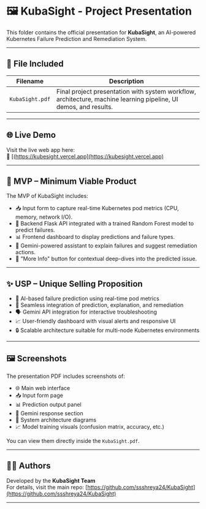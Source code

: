 # 🖼️ KubaSight - Project Presentation

This folder contains the official presentation for **KubaSight**, an AI-powered Kubernetes Failure Prediction and Remediation System.

---

## 📁 File Included

| Filename        | Description |
|-----------------|-------------|
| `KubaSight.pdf` | Final project presentation with system workflow, architecture, machine learning pipeline, UI demos, and results. |

---

## 🌐 Live Demo

Visit the live web app here:  
🔗 [(https://kubesight.vercel.app](https://kubesight.vercel.app)

---

## 🚀 MVP – Minimum Viable Product

The MVP of KubaSight includes:

- 📥 Input form to capture real-time Kubernetes pod metrics (CPU, memory, network I/O).  
- 🤖 Backend Flask API integrated with a trained Random Forest model to predict failures.  
- 📊 Frontend dashboard to display predictions and failure types.  
- 💬 Gemini-powered assistant to explain failures and suggest remediation actions.  
- 📄 "More Info" button for contextual deep-dives into the predicted issue.

---

## ✨ USP – Unique Selling Proposition

- 🧠 AI-based failure prediction using real-time pod metrics  
- 🔁 Seamless integration of prediction, explanation, and remediation  
- 🗣️ Gemini API integration for interactive troubleshooting  
- 📈 User-friendly dashboard with visual alerts and responsive UI  
- 🔒 Scalable architecture suitable for multi-node Kubernetes environments  

---

## 🖼️ Screenshots

The presentation PDF includes screenshots of:

- 🌐 Main web interface  
- 📥 Input form page  
- 📊 Prediction output panel  
- 💬 Gemini response section  
- 🧩 System architecture diagrams  
- 📈 Model training visuals (confusion matrix, accuracy, etc.)

You can view them directly inside the `KubaSight.pdf`.

---

## 👨‍💻 Authors

Developed by the **KubaSight Team**  
For details, visit the main repo: [https://github.com/ssshreya24/KubaSight](https://github.com/ssshreya24/KubaSight)

---
